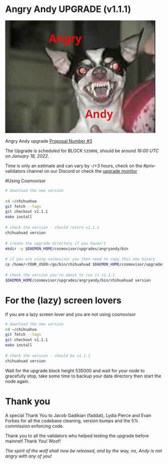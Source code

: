 # Angry Andy UPGRADE (v1.1.1)

![Angry Andy](https://raw.githubusercontent.com/ChihuahuaChain/testnets/main/angryandy/angryandy.jpg)


Angry Andy upgrade [Proposal Number #3](https://www.mintscan.io/chihuahua/proposals/3)


The Upgrade is scheduled for BLOCK `535000`, should be around _16:00 UTC on January 18, 2022_.

Time is only an estimate and can vary by -/+3 hours, check on the #priv-validators channel on our Discord or check the [upgrade monitor](https://chain-monitor.cros-nest.com/d/Upgrades/upgrades?orgId=1&refresh=1m&var-chain_id=chihuahua-1&var-version=angryandy)

#Using Cosmovisor

```bash
# download the new version

cd ~/chihuahua
git fetch --tags
git checkout v1.1.1
make install

# check the version - should return v1.1.1
chihuahuad version

# create the upgrade directory if you haven't
mkdir -p $DAEMON_HOME/cosmovisor/upgrades/angryandy/bin

# if you are using cosmovisor you then need to copy this new binary
cp /home/<YOUR_USER>/go/bin/chihuahuad $DAEMON_HOME/cosmovisor/upgrades/angryandy/bin

# check the version you're about to run is v1.1.1
$DAEMON_HOME/cosmovisor/upgrades/angryandy/bin/chihuahuad version
```

# For the (lazy) screen lovers

If you are a lazy screen lover and you are not using cosmovisor

```bash
# download the new version
cd ~/chihuahua
git fetch --tags
git checkout v1.1.1
make install

# check the version - should be v1.1.1
chihuahuad version
```

Wait for the upgrade block height 535000 and wait for your node to gracefully stop, take some time to backup your data directory then start the node again.

# Thank you

A special Thank You to Jacob Gadikian (faddat), Lydia Pierce and Evan Forbes for all the codebase cleaning, version bumps and the 5% commission enforcing code.

Thank you to all the validators who helped testing the upgrade before mainnet! Thank You! Woof!

_The spirit of the wolf shall now be released, and by the way, no, Andy is not angry with any of you!_
